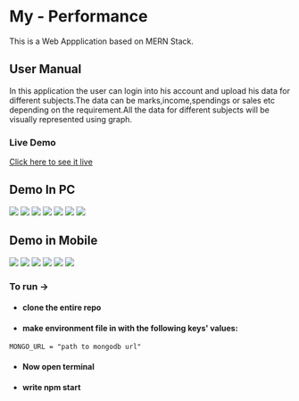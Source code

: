 # My - Performance
This is a Web Appplication based on MERN Stack. 

## User Manual
In this application the user can login into his account and upload his data for different subjects.The data can be marks,income,spendings or sales etc depending on the requirement.All the data for different subjects will be visually represented using graph.

### Live Demo
[Click here to see it live](https://my-performance.vercel.app/)


## Demo In PC
![](/demo/Index.png)
![](/demo/Login.png)
![](/demo/Register.png)
![](/demo/Home.png)
![](/demo/ScoreCard.png)
![](/demo/AddSubject.jpg)
![](/demo/Settings.png)

## Demo in Mobile
![](/demo/Mobile-Index.png)
![](/demo/Mobile-Login.png)
![](/demo/Mobile-register.png)
![](/demo/Mobile-home.png)
![](/demo/Mobile-ScoreCard.png)
![](/demo/Mobile-Settings.png)

### To run -> 
* #### clone the entire repo
* #### make environment file in with the following keys' values:
```
MONGO_URL = "path to mongodb url"
```
* #### Now open terminal
* #### write npm start
